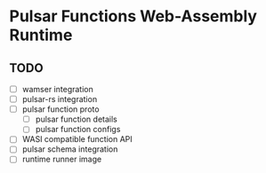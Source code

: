 # Pulsar Functions Web-Assembly Runtime

## TODO

-[ ] wamser integration
-[ ] pulsar-rs integration
-[ ] pulsar function proto
    -[ ] pulsar function details
    -[ ] pulsar function configs
-[ ] WASI compatible function API
-[ ] pulsar schema integration
-[ ] runtime runner image
